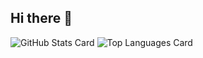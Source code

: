 ## Hi there 👋

![GitHub Stats Card](https://github-readme-stats-seven-sand-30.vercel.app/api?username=taikisenju)
![Top Languages Card](https://github-readme-stats-seven-sand-30.vercel.app/api/top-langs/?username=taikisenju)

<!--
**taikisenju/taikisenju** is a ✨ _special_ ✨ repository because its `README.md` (this file) appears on your GitHub profile.
![GitHub Stats Card](https://github-readme-stats.vercel.app/api?username=taikisenju)

Here are some ideas to get you started:

- 🔭 I’m currently working on ...
- 🌱 I’m currently learning ...
- 👯 I’m looking to collaborate on ...
- 🤔 I’m looking for help with ...
- 💬 Ask me about ...
- 📫 How to reach me: ...
- 😄 Pronouns: ...
- ⚡ Fun fact: ...
-->
